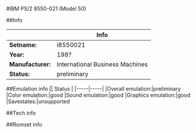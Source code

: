 #IBM PS/2 8550-021 (Model 50)

##Info

||Info|
|-----|-----|
|**Setname:**|i8550021
|**Year:**|198?
|**Manufacturer:**|International Business Machines
|**Status:**|preliminary

##Emulation info
|| Status |
|-----|-----|
|Overall emulation:|preliminary
|Color emulation:|good
|Sound emulation:|good
|Graphics emulation:|good
|Savestates:|unsupported

##Tech info

##Romset info

<!--- START OF EDITED COMMENT DO NOT TOUCH TEXT ABOVE-->
